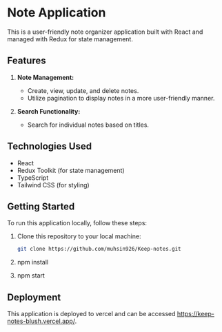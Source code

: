 # Note Application

This is a user-friendly note organizer application built with React and managed with Redux for state management.

## Features

1. **Note Management:**
   - Create, view, update, and delete notes.
   - Utilize pagination to display notes in a more user-friendly manner.

2. **Search Functionality:**
   - Search for individual notes based on titles.

## Technologies Used

- React
- Redux Toolkit (for state management)
- TypeScript
- Tailwind CSS (for styling)

## Getting Started

To run this application locally, follow these steps:

1. Clone this repository to your local machine:

   ```bash
   git clone https://github.com/muhsin926/Keep-notes.git

2. npm install

3. npm start

## Deployment

This application is deployed to vercel and can be accessed https://keep-notes-blush.vercel.app/.
